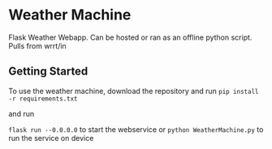 # Weather Machine

Flask Weather Webapp. Can be hosted or ran as an offline python script. Pulls from wrrt/in

## Getting Started

To use the weather machine, download the repository and run 
`pip install -r requirements.txt`

 and run 
 
 `flask run --0.0.0.0` to start the webservice or `python WeatherMachine.py` to run the service on device

[//]: # (### Important: running the webservice locally will not be able to get Device Location for Local Weather for any device on the local network. It can only be accessed from outside a local network or using the on-device function)

